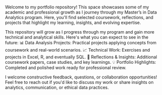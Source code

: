 Welcome to my portfolio repository! This space showcases some of my academic and professional growth as I journey through my Master’s in Data Analytics program. Here, you'll find selected coursework, reflections, and projects that highlight my learning, insights, and evolving expertise.

This repository will grow as I progress through my program and gain more technical and analytical skills. Here's what you can expect to see in the future:
📊 Data Analysis Projects: Practical projects applying concepts from coursework and real-world scenarios.
📈 Technical Work: Exercises and projects in Excel, R, and eventually SQL.
📝 Reflections & Insights: Additional coursework papers, case studies, and key learnings.
💡 Portfolio Highlights: Completed and polished work ready for professional review.

I welcome constructive feedback, questions, or collaboration opportunities! Feel free to reach out if you'd like to discuss my work or share insights on analytics, communication, or ethical data practices.


